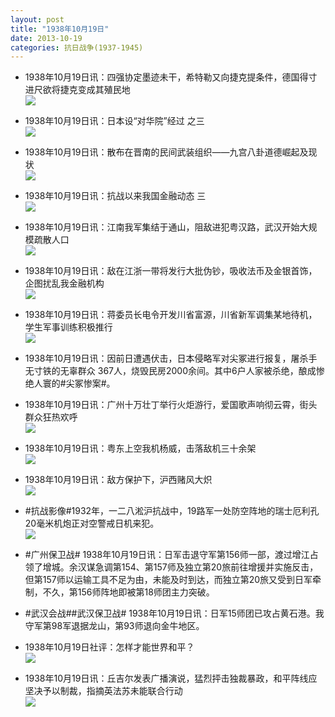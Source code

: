 ```yaml
---
layout: post
title: "1938年10月19日"
date: 2013-10-19
categories: 抗日战争(1937-1945)
---
```


<meta name="referrer" content="no-referrer" />

- 1938年10月19日讯：四强协定墨迹未干，希特勒又向捷克提条件，德国得寸进尺欲将捷克变成其殖民地 <br/><img src="https://ww4.sinaimg.cn/large/aca367d8jw1e9qw702qx5j205b0ey755.jpg" />

- 1938年10月19日讯：日本设“对华院”经过 之三 <br/><img src="https://ww3.sinaimg.cn/large/aca367d8jw1e9qugn2o28j20h90j4tde.jpg" />

- 1938年10月19日讯：散布在晋南的民间武装组织——九宫八卦道德崛起及现状 <br/><img src="https://ww1.sinaimg.cn/large/aca367d8jw1e9qsq7205hj20go17j4bf.jpg" />

- 1938年10月19日讯：抗战以来我国金融动态 三 <br/><img src="https://ww3.sinaimg.cn/large/aca367d8jw1e9qqzqn51kj20by120jz9.jpg" />

- 1938年10月19日讯：江南我军集结于通山，阻敌进犯粤汉路，武汉开始大规模疏散人口 <br/><img src="https://ww3.sinaimg.cn/large/aca367d8jw1e9qnivjnqnj20ab119gqo.jpg" />

- 1938年10月19日讯：敌在江浙一带将发行大批伪钞，吸收法币及金银首饰，企图扰乱我金融机构 <br/><img src="https://ww4.sinaimg.cn/large/aca367d8jw1e9qlsfpx0pj207f0qg416.jpg" />

- 1938年10月19日讯：蒋委员长电令开发川省富源，川省新军调集某地待机，学生军事训练积极推行 <br/><img src="https://ww2.sinaimg.cn/large/aca367d8jw1e9qk21szuaj20ck13wq9j.jpg" />

- 1938年10月19日讯：因前日遭遇伏击，日本侵略军对尖冢进行报复，屠杀手无寸铁的无辜群众 367人，烧毁民房2000余间。其中6户人家被杀绝，酿成惨绝人寰的#尖冢惨案#。 

- 1938年10月19日讯：广州十万壮丁举行火炬游行，爱国歌声响彻云霄，街头群众狂热欢呼 <br/><img src="https://ww1.sinaimg.cn/large/aca367d8jw1e9qeuqpja4j20h00kwaft.jpg" />

- 1938年10月19日讯：粤东上空我机杨威，击落敌机三十余架 <br/><img src="https://ww1.sinaimg.cn/large/aca367d8jw1e9qdpbhxpdj207j0k2jt0.jpg" />

- 1938年10月19日讯：敌方保护下，沪西赌风大炽 <br/><img src="https://ww2.sinaimg.cn/large/aca367d8jw1e9qbytp0dxj206p0du756.jpg" />

- #抗战影像#1932年，一二八淞沪抗战中，19路军一处防空阵地的瑞士厄利孔20毫米机炮正对空警戒日机来犯。 <br/><img src="https://ww1.sinaimg.cn/large/aca367d8jw1e9q9cytyh5j20fc0l442c.jpg" />

- #广州保卫战# 1938年10月19日讯：日军击退守军第156师一部，渡过增江占领了增城。余汉谋急调第154、第157师及独立第20旅前往增援并实施反击，但第157师以运输工具不足为由，未能及时到达，而独立第20旅又受到日军牵制，不久，第156师阵地即被第18师团主力突破。 

- #武汉会战##武汉保卫战# 1938年10月19日讯：日军15师团已攻占黄石港。我守军第98军退据龙山，第93师退向金牛地区。 

- 1938年10月19日社评：怎样才能世界和平？ <br/><img src="https://ww2.sinaimg.cn/large/aca367d8jw1e9q511a49dj20eh12x12e.jpg" />

- 1938年10月19日讯：丘吉尔发表广播演说，猛烈抨击独裁暴政，和平阵线应坚决予以制裁，指摘英法苏未能联合行动 <br/><img src="https://ww3.sinaimg.cn/large/aca367d8jw1e9ozeql1e4j20db0jg0x4.jpg" />

